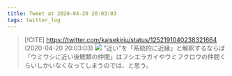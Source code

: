 ```yaml
---
title: Tweet at 2020-04-20 20:03:03
tags: twitter_log
---
```


> [!CITE] https://twitter.com/kaisekiriu/status/1252191040238321664 (2020-04-20 20:03:03)
> ![](https://twitter.com/kaisekiriu/status/1252191040238321664)
> "近い"を「系統的に近縁」と解釈するならば「ウミウシに近い後鰓類の仲間」はフシエラガイやウミフクロウの仲間くらいしかいなくなってしまうのでは、と思う。
